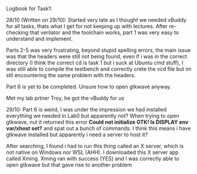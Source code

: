 Logbook for Task1:

28/10 (Written on 29/10):
  Started very late as I thought we needed vBuddy for all tasks, thats what I get for not keeping up with lectures.
  After re-checking that verilator and the toolchain works, part 1 was very easy to understand and implement.
  
  Parts 2-5 was very frustrating, beyond stupid spelling errors, the main issue was that the headers were still not being found, even if i was in the correct directory
  (I think the correct cd is task 1 but i suck at Ubuntu cmd stuff), I was still able to compile the testbench and correctly crete the vcd file but im stil 
  encountering the same problem with the headers.
  
  Part 6 is yet to be completed. Unsure how to open gtkwave anyway.
  
  Met my lab prtner Troy, he got the vBuddy for us
  
29/10:
  Part 6 is weird, I was under the impression we had installed everything we needed in Lab0 but apparently not? When trying to open gtkwave, nut it returned this error
  **Could not initialize GTK!  Is DISPLAY env var/xhost set?** and spat out a bunch of commands. I think this means i have gtkwave installed but apparently i need a
  server to host it?
  
  After searching, I found i had to run this thing called an X server, which is not native on Windows nor WSL (AHH). I downloaded this X server app called Xming.
  Xming ran with success (YES) and I was correctly able to open gtkwave but that gave rise to another problem
